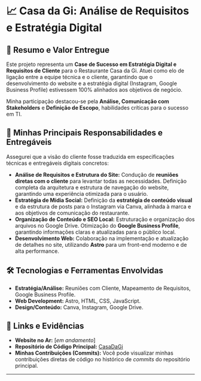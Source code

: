 # 📈 Casa da Gi: Análise de Requisitos e Estratégia Digital

## 🌟 Resumo e Valor Entregue

Este projeto representa um **Case de Sucesso em Estratégia Digital e Requisitos de Cliente** para o Restaurante Casa da Gi. Atuei como elo de ligação entre a equipe técnica e o cliente, garantindo que o desenvolvimento do website e a estratégia digital (Instagram, Google Business Profile) estivessem 100% alinhados aos objetivos de negócio.

Minha participação destacou-se pela **Análise, Comunicação com Stakeholders** e **Definição de Escopo**, habilidades críticas para o sucesso em TI.

## 🎯 Minhas Principais Responsabilidades e Entregáveis

Assegurei que a visão do cliente fosse traduzida em especificações técnicas e entregáveis digitais concretos:

* **Análise de Requisitos e Estrutura do Site:** Condução de **reuniões diretas com o cliente** para levantar todas as necessidades. Definição completa da arquitetura e estrutura de navegação do website, garantindo uma experiência otimizada para o usuário.
* **Estratégia de Mídia Social:** Definição da **estratégia de conteúdo visual** e da estrutura de posts para o Instagram via Canva, alinhada à marca e aos objetivos de comunicação do restaurante.
* **Organização de Conteúdo e SEO Local:** Estruturação e organização dos arquivos no Google Drive. Otimização do **Google Business Profile**, garantindo informações claras e atualizadas para o público local.
* **Desenvolvimento Web:** Colaboração na implementação e atualização de detalhes no site, utilizando **Astro** para um front-end moderno e de alta performance.

## 🛠️ Tecnologias e Ferramentas Envolvidas

* **Estratégia/Análise:** Reuniões com Cliente, Mapeamento de Requisitos, Google Business Profile.
* **Web Development:** Astro, HTML, CSS, JavaScript.
* **Design/Conteúdo:** Canva, Instagram, Google Drive.

## 🔗 Links e Evidências

* **Website no Ar:** [*em andamento*]
* **Repositório de Código Principal:** [CasaDaGi](https://github.com/Funkmnk/casa-da-gi)
* **Minhas Contribuições (Commits):** Você pode visualizar minhas contribuições diretas de código no histórico de *commits* do repositório principal.

---
